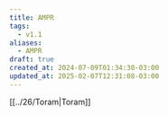 ```yaml
---
title: AMPR
tags:
  - v1.1
aliases:
  - AMPR
draft: true
created_at: 2024-07-09T01:34:30-03:00
updated_at: 2025-02-07T12:31:08-03:00
---
```


 [[../26/Toram|Toram]]